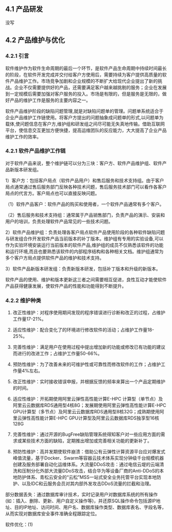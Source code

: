 ## 4.1 产品研发

没写

## 4.2 产品维护与优化

### 4.2.1 引言

软件维护作为软件生命周期的最后一个环节，是软件产品生命周期中持续时间最长的阶段，在软件开发完成并交付给客户方使用后，需要持续为客户提供高质量的软件产品维护工作。市场竞争加剧和企业规模的不断扩大给现代企业提出了新的挑战。企业不仅需要提供好的产品，还需要满足客户越来越挑剔的服务；企业在发展到一定规模后需要加强对客户服务的投入。市场是有限的，但是服务是无限的，做好产品的维护工作是服务的主要内容之一。

软件产品维护阶段的缺陷问题管理,就是对缺陷问题单的管理。问题单系统适合于企业产品维护工作链使用。将客户方提出的问题抽象成问题单的形式,以问题单为载体,使问题信息在客户方,维护组和研发组之间尽可能无失真地传输。借助互联网平台，使信息交互更加方便快捷，提高运维团队的反应能力，大大提高了企业产品维护工作的效率。

### 4.2.1 软件产品维护工作链

对于软件产品来说，整个维护链可以分为三块：客户方、软件产品维护组、软件产品新版本研发组。

1）客户方：包括客户局点（软件产品用户）和售后服务和技术支持组。由于客户局点通常通过售后服务部门反映各种技术问题，售后服务技术部门可以看作各客户局点的代言方。客户局点也可以直接反映问题。

（1）软件产品客户：软件产品的购买和使用者，一个软件产品通常有多个客户。

（2）售后服务和技术支持组：通常属于产品销售部门，负责产品的演示、安装和用户的培训，负责处理软件产品常见的一些技术问题。

2）软件产品维护组：负责处理各客户局点软件产品使用阶段的各种软件缺陷问题与研发组合作开发软件产品当前版本的补丁版本。维护组有专用的实验设备,可以作为实验环境安装运行当前版本的软件产品,维护组的成员不仅熟悉该软件的功能和运行环境,而且也要熟悉该软件的内部程序结构和各种相关文档。维护组通常为多个客户方局点提供软件产品的维护和技术支持。

3）软件产品新版本研发组：负责新版本研发，包括补丁版本和升级的新版本。

软件产品的使用、维护和版本更新这三者之间需要相互促进，良性互动才能使软件产品获得健康发展，使软件产品的性能和功能得到不断提升。

### 4.2.2 维护种类

1. 改正性维护：对程序使用期间发现的程序错误进行诊断和改正的过程，占维护工作量17-21%。

2. 适应性维护：配合变化了的环境进行修改软件的活动；占维护工作量18-25%。

3. 完善性维护：满足用户在使用过程中提出增加新的功能或修改已有功能的建议而进行的改进工作；占维护工作量50\-66%。

4. 预防性维护：为了改善未来的可维护性或可靠性而修改软件的工作；占维护工作量4%左右。

5. 改正性维护：实时接收错误申报，并根据反馈的频率来算出一个产品定期维护的时间。

6. 适应性维护：开拓期使用阿里云弹性高性能计算E\-HPC 计算型（单节点）及阿里云云数据库RDS通用型4核8G；发展期使用阿里云弹性高性能计算E\-HPC GPU计算型（多节点）及阿里云云数据库RDS通用型8核32G；成熟期使用阿里云弹性高性能计算E\-HPC GPU计算型及阿里云云数据库RDS独享型16核128G
7. 完善性维护：通过开源的BugFree缺陷管理系统得知客户对一些应用方面的需求或某些技术方面的缺陷，定期推出增加或完善相关功能的更新补丁。

8. 预防性维护：高并发期使软件崩溃：借助公有云弹性计算资源平台应对爆发式峰值流量，基于Docker、Swarm等容器云技术体系实现分钟级千台规模机器创建及服务部署自动化运维体系。大流量DDoS攻击：通过电信云堤的云端清洗和压制分化外部大流量DDoS攻击，结合华为等设备厂商的Anti\-DDoS的本地防护体系、青松云安全的“云松”MSS一站式安全业务托管平台实现本地防护、以及IDC和云服务会员对其内部外发攻击DDoS流量的拦截和治理。

部分数据丢失：通过数据库审计技术，实时记录用户对数据库系统的所有操作(如：插入、删除、更新、用户自定义操作等)，并还原SQL操作命令包括源IP地址、目的IP地址、访问时间、用户名、数据库操作类型、数据库表名、字段名等，从而实现对数据库安全事件准确全程跟踪定位。

软件优化：(1) 